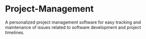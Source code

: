 # Project-Management
A personalized project management software for easy tracking and maintenance of issues related to software development and project timelines. 
